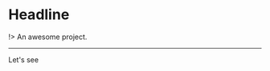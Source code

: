 # Headline

!> An awesome project.


[](_media/result ':include :fragment=demo :type=code')


---

Let's see

[](_media/result ':include :fragment=other')


